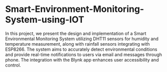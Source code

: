 # Smart-Environment-Monitoring-System-using-IOT

In this project, we present the design and implementation of a Smart Environmental Monitoring System utilizing DHT11 sensors for humidity and temperature measurement, along with rainfall sensors integrating with ESP8266. The system aims to accurately detect environmental conditions and provide real-time notifications to users via email and messages through phone. The integration with the Blynk app enhances user accessibility and control.



